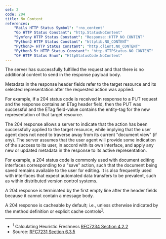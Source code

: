 ```yaml
---
set: 2
code: 204
title: No Content
references:
    "Rails HTTP Status Symbol": ":no_content"
    "Go HTTP Status Constant": "http.StatusNoContent"
    "Symfony HTTP Status Constant": "Response::HTTP_NO_CONTENT"
    "Python2 HTTP Status Constant": "httplib.NO_CONTENT"
    "Python3+ HTTP Status Constant": "http.client.NO_CONTENT"
    "Python3.5+ HTTP Status Constant": "http.HTTPStatus.NO_CONTENT"
    "C# HTTP Status Enum": "HttpStatusCode.NoContent"
---
```


The server has successfully fulfilled the request and that there is no additional content to send in the response payload body.

Metadata in the response header fields refer to the target resource and its selected representation after the requested action was applied.

For example, if a 204 status code is received in response to a PUT request and the response contains an ETag header field, then the PUT was successful and the ETag field-value contains the entity-tag for the new representation of that target resource.

The 204 response allows a server to indicate that the action has been successfully applied to the target resource, while implying that the user agent does not need to traverse away from its current "document view" (if any). The server assumes that the user agent will provide some indication of the success to its user, in accord with its own interface, and apply any new or updated metadata in the response to its active representation.

For example, a 204 status code is commonly used with document editing interfaces corresponding to a "save" action, such that the document being saved remains available to the user for editing. It is also frequently used with interfaces that expect automated data transfers to be prevalent, such as within distributed version control systems.

A 204 response is terminated by the first empty line after the header fields because it cannot contain a message body.

A 204 response is cacheable by default; i.e., unless otherwise indicated by the method definition or explicit cache controls<sup>[1](#ref-1)</sup>.

---

* <span id="ref-1"><sup>1</sup> Calculating Heuristic Freshness
[RFC7234 Section 4.2.2][2]</span>
* Source: [RFC7231 Section 6.3.5][1]

[1]: <http://tools.ietf.org/html/rfc7231#section-6.3.5>
[2]: <http://tools.ietf.org/html/rfc7234#section-4.2.2>
